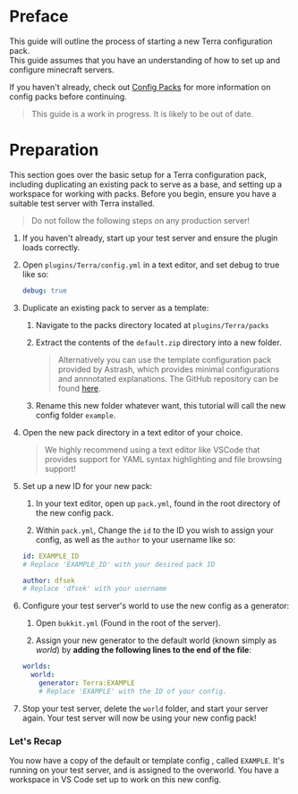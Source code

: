 # Preface

This guide will outline the process of starting a new Terra configuration pack.  
This guide assumes that you have an understanding of how to set up and configure minecraft servers.

If you haven't already, check out [Config Packs](./Config-Packs) for more information on config packs before continuing.

> This guide is a work in progress. It is likely to be out of date.

# Preparation

This section goes over the basic setup for a Terra configuration pack, including duplicating an existing pack to serve
as a base, and setting up a workspace for working with packs. Before you begin, ensure you have a suitable test server
with Terra installed.

> Do not follow the following steps on any production server!

1. If you haven't already, start up your test server and ensure the plugin loads correctly.

2. Open `plugins/Terra/config.yml` in a text editor, and set debug to true like so:
    ```yaml
    debug: true
    ```

3. Duplicate an existing pack to server as a template:

    1. Navigate to the packs directory located at `plugins/Terra/packs`

    2. Extract the contents of the `default.zip` directory into a new folder. 

        > Alternatively you can use the template configuration pack provided by Astrash, which provides minimal
        configurations and annnotated explanations. The GitHub repository can be found
        [here](https://github.com/Astrashh/TerraTemplatePack).

    3. Rename this new folder whatever want, this tutorial will call the new config folder `example`.

4. Open the new pack directory in a text editor of your choice.

    > We highly recommend using a text editor like VSCode that provides support for YAML syntax highlighting and file
    browsing support!

5. Set up a new ID for your new pack:

    1. In your text editor, open up `pack.yml`, found in the root directory of the new config pack.

    2. Within `pack.yml`, Change the `id` to the ID you wish to assign your
config, as well as the `author` to your username like so:

    ```yaml
    id: EXAMPLE_ID
    # Replace 'EXAMPLE_ID' with your desired pack ID

    author: dfsek
    # Replace 'dfsek' with your username
    ```

6. Configure your test server's world to use the new config as a generator:
    1. Open `bukkit.yml` (Found in the root of the server).

    2. Assign your new generator to the default world (known simply as *world*) by **adding the following lines to the
    end of the file**:
    ```yaml
    worlds:
      world:
        generator: Terra:EXAMPLE
        # Replace 'EXAMPLE' with the ID of your config.
    ```
7. Stop your test server, delete the `world` folder, and start your server again. Your test server will now be using
your new config pack!

### Let's Recap
You now have a copy of the default or template config , called `EXAMPLE`. It's running on your test server, and is
assigned to the
overworld. You have a workspace in VS Code set up to work on this new config.